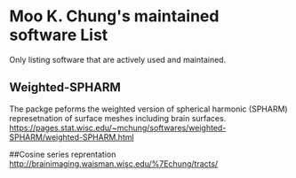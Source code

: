 # Moo K. Chung's maintained software List 

Only listing software that are actively used and maintained.



## Weighted-SPHARM
The packge peforms the weighted version of spherical harmonic (SPHARM) represetnation of surface meshes including brain surfaces.
https://pages.stat.wisc.edu/~mchung/softwares/weighted-SPHARM/weighted-SPHARM.html


##Cosine series reprentation
http://brainimaging.waisman.wisc.edu/%7Echung/tracts/
